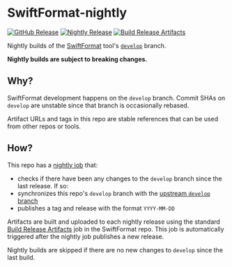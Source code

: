 # SwiftFormat-nightly

[![GitHub Release](https://img.shields.io/github/v/release/calda/SwiftFormat-nightly?label=current%20build)](https://github.com/calda/SwiftFormat-nightly/releases/latest)
 [![Nightly Release](https://github.com/calda/SwiftFormat-nightly/actions/workflows/nightly.yml/badge.svg?branch=main)](https://github.com/calda/SwiftFormat-nightly/actions/workflows/nightly.yml) [![Build Release Artifacts](https://github.com/calda/SwiftFormat-nightly/actions/workflows/release.yml/badge.svg?event=release)](https://github.com/calda/SwiftFormat-nightly/actions/workflows/release.yml)

Nightly builds of the [SwiftFormat](https://github.com/nicklockwood/SwiftFormat) tool's [`develop`](https://github.com/nicklockwood/SwiftFormat/commits/develop/) branch.

**Nightly builds are subject to breaking changes.**

## Why?

SwiftFormat development happens on the `develop` branch. Commit SHAs on `develop` are unstable since that branch is occasionally rebased.

Artifact URLs and tags in this repo are stable references that can be used from other repos or tools.

## How?

This repo has a [nightly job](https://github.com/calda/SwiftFormat-nightly/blob/main/.github/workflows/nightly.yml) that:
 - checks if there have been any changes to the `develop` branch since the last release. If so:
 - synchronizes this repo's `develop` branch with the [upstream `develop` branch](https://github.com/nicklockwood/SwiftFormat/commits/develop/)
 - publishes a tag and release with the format `YYYY-MM-DD`

Artifacts are built and uploaded to each nightly release using the standard [Build Release Artifacts](https://github.com/nicklockwood/SwiftFormat/blob/develop/.github/workflows/release.yml) job in the SwiftFormat repo. This job is automatically triggered after the nightly job publishes a new release.

Nightly builds are skipped if there are no new changes to `develop` since the last build.
